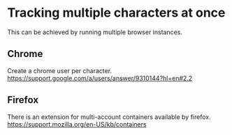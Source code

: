 # Tracking multiple characters at once
This can be achieved by running multiple browser instances. 

## Chrome
Create a chrome user per character.<br>
https://support.google.com/a/users/answer/9310144?hl=en#2.2

## Firefox
There is an extension for multi-account containers available by firefox.<br>
https://support.mozilla.org/en-US/kb/containers
<!--stackedit_data:
eyJoaXN0b3J5IjpbLTk4NDg3NjAzNV19
-->